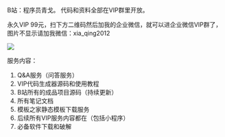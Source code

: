 B站：程序员青戈。 代码和资料全部在VIP群里开放。


永久VIP 99元，扫下方二维码然后加我的企业微信，就可以进企业微信VIP群了，图片不显示请加我微信：xia_qing2012

![](https://img-blog.csdnimg.cn/297ce70543654adfbcd34b2826e5801b.png)


服务内容：

1. Q&A服务（问答服务）
2. VIP代码生成器源码和使用教程
3. B站所有的成品项目源码（持续更新）
4. 所有笔记文档
5. 模板之家静态模板下载服务
6. 后续所有VIP服务内容都在（包括小程序）
7. 必备软件下载和破解
